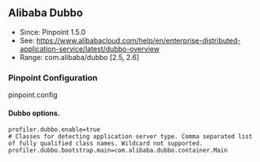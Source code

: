 ## Alibaba Dubbo
* Since: Pinpoint 1.5.0
* See: https://www.alibabacloud.com/help/en/enterprise-distributed-application-service/latest/dubbo-overview
* Range: com.alibaba/dubbo [2.5, 2.6]

### Pinpoint Configuration
pinpoint.config

#### Dubbo options.
~~~
profiler.dubbo.enable=true
# Classes for detecting application server type. Comma separated list of fully qualified class names. Wildcard not supported.
profiler.dubbo.bootstrap.main=com.alibaba.dubbo.container.Main
~~~
